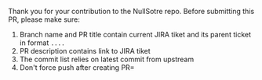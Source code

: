 Thank you for your contribution to the NullSotre repo. 
Before submitting this PR, please make sure:

1. Branch name and PR title contain current JIRA tiket and its parent ticket in format `....`
2. PR description contains link to JIRA tiket
3. The commit list relies on latest commit from upstream
4. Don't force push after creating PR=
